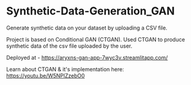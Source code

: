 # Synthetic-Data-Generation_GAN
Generate synthetic data on your dataset by uploading a CSV file. 

Project is based on Conditional GAN (CTGAN).
Used CTGAN to produce synthetic data of the csv file uploaded by the user.

Deployed at - https://aryxns-gan-app-7wyc3v.streamlitapp.com/

Learn about CTGAN & it's implementation here:
https://youtu.be/W5NPlZzebO0
